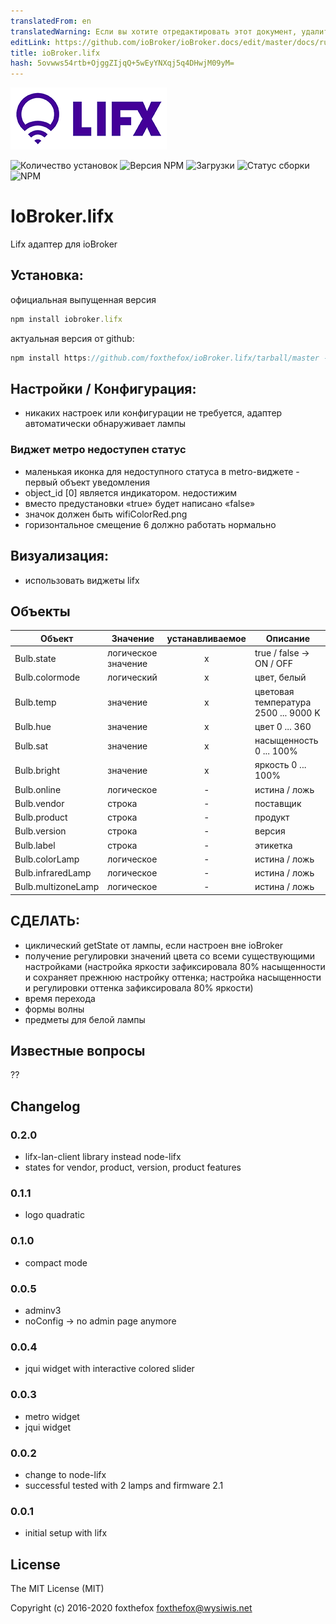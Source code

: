 ```yaml
---
translatedFrom: en
translatedWarning: Если вы хотите отредактировать этот документ, удалите поле «translationFrom», в противном случае этот документ будет снова автоматически переведен
editLink: https://github.com/ioBroker/ioBroker.docs/edit/master/docs/ru/adapterref/iobroker.lifx/README.md
title: ioBroker.lifx
hash: 5ovwws54rtb+OjggZIjqQ+5wEyYNXqj5q4DHwjM09yM=
---
```

![логотип](../../../en/adapterref/iobroker.lifx/admin/lifx_logo.png)

![Количество установок](http://iobroker.live/badges/lifx-stable.svg)
![Версия NPM](http://img.shields.io/npm/v/iobroker.lifx.svg)
![Загрузки](https://img.shields.io/npm/dm/iobroker.lifx.svg)
![Статус сборки](https://travis-ci.org/foxthefox/ioBroker.lifx.svg?branch=master)
![NPM](https://nodei.co/npm/iobroker.lifx.png?downloads=true)

# IoBroker.lifx
Lifx адаптер для ioBroker

## Установка:
официальная выпущенная версия

```javascript
npm install iobroker.lifx
```

актуальная версия от github:

```javascript
npm install https://github.com/foxthefox/ioBroker.lifx/tarball/master --production
```

## Настройки / Конфигурация:
- никаких настроек или конфигурации не требуется, адаптер автоматически обнаруживает лампы

### Виджет метро недоступен статус
- маленькая иконка для недоступного статуса в metro-виджете - первый объект уведомления
- object_id [0] является индикатором. недостижим
- вместо предустановки «true» будет написано «false»
- значок должен быть wifiColorRed.png
- горизонтальное смещение 6 должно работать нормально

## Визуализация:
- использовать виджеты lifx

## Объекты
| Объект | Значение | устанавливаемое | Описание |
|--------|-------|:-:|--------|
| Bulb.state | логическое значение | x | true / false -> ON / OFF |
| Bulb.colormode | логический | x | цвет, белый |
| Bulb.temp | значение | x | цветовая температура 2500 ... 9000 K |
| Bulb.hue | значение | x | цвет 0 ... 360 |
| Bulb.sat | значение | x | насыщенность 0 ... 100% |
| Bulb.bright | значение | x | яркость 0 ... 100% |
| Bulb.online | логическое | - | истина / ложь |
| Bulb.vendor | строка | - | поставщик |
| Bulb.product | строка | - | продукт |
| Bulb.version | строка | - | версия |
| Bulb.label | строка | - | этикетка |
| Bulb.colorLamp | логическое | - | истина / ложь |
| Bulb.infraredLamp | логическое | - | истина / ложь |
| Bulb.multizoneLamp | логическое | - | истина / ложь |

## СДЕЛАТЬ:
- циклический getState от лампы, если настроен вне ioBroker
- получение регулировки значений цвета со всеми существующими настройками (настройка яркости зафиксировала 80% насыщенности и сохраняет прежнюю настройку оттенка; настройка насыщенности и регулировки оттенка зафиксировала 80% яркости)
- время перехода
- формы волны
- предметы для белой лампы

## Известные вопросы
??

## Changelog
### 0.2.0
- lifx-lan-client library instead node-lifx
- states for vendor, product, version, product features

### 0.1.1
- logo quadratic
### 0.1.0
- compact mode
### 0.0.5
- adminv3
- noConfig -> no admin page anymore

### 0.0.4
- jqui widget with interactive colored slider

### 0.0.3
- metro widget
- jqui widget

### 0.0.2 
- change to node-lifx
- successful tested with 2 lamps and firmware 2.1

### 0.0.1 
- initial setup with lifx

## License

The MIT License (MIT)

Copyright (c) 2016-2020 foxthefox <foxthefox@wysiwis.net>